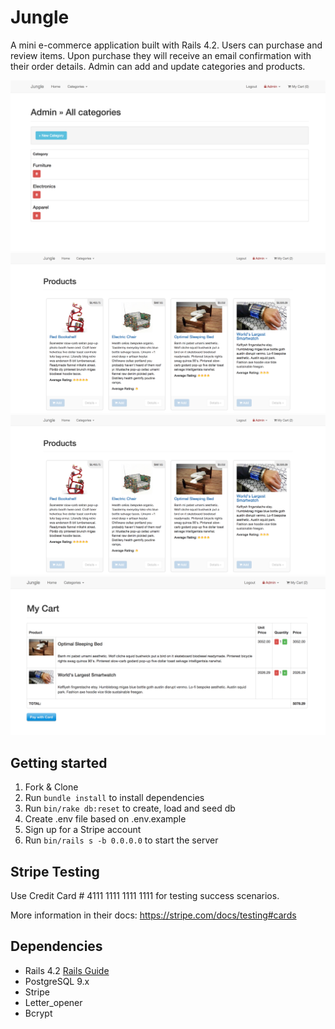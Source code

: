# Jungle

A mini e-commerce application built with Rails 4.2. Users can purchase and review items.
Upon purchase they will receive an email confirmation with their order details. 
Admin can add and update categories and products. 


![Admin Categories](https://github.com/typeoh/jungle-rails/blob/master/public/screenshots/admin_cat.png)
![Index](https://github.com/typeoh/jungle-rails/blob/master/public/screenshots/jungle_index.png)
![Jungle Index](https://github.com/typeoh/jungle-rails/blob/master/public/screenshots/jungle_index.png)
![View Cart](https://github.com/typeoh/jungle-rails/blob/master/public/screenshots/view_cart.png)


## Getting started

1. Fork & Clone
2. Run `bundle install` to install dependencies
3. Run `bin/rake db:reset` to create, load and seed db
4. Create .env file based on .env.example
5. Sign up for a Stripe account
6. Run `bin/rails s -b 0.0.0.0` to start the server

## Stripe Testing

Use Credit Card # 4111 1111 1111 1111 for testing success scenarios.

More information in their docs: <https://stripe.com/docs/testing#cards>

## Dependencies

* Rails 4.2 [Rails Guide](http://guides.rubyonrails.org/v4.2/)
* PostgreSQL 9.x
* Stripe
* Letter_opener
* Bcrypt
